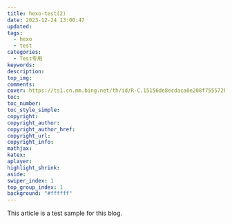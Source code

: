 ```yaml
---
title: hexo-test(2)
date: 2023-12-24 13:00:47
updated:
tags:
  - hexo
  - test
categories:
  - Test专用
keywords:
description:
top_img:
comments:
cover: https://ts1.cn.mm.bing.net/th/id/R-C.15156de8ecdaca0e208f755572b5217b?rik=SCL92Je0wYHVXg&riu=http%3a%2f%2fheibanbai.com.cn%2fimg%2fhexo.png&ehk=VywdH%2f1oS1u8iXWWEm11T%2bm0ntJ9pczrqS%2bktzxU3Mo%3d&risl=&pid=ImgRaw&r=0
toc:
toc_number:
toc_style_simple:
copyright:
copyright_author:
copyright_author_href:
copyright_url:
copyright_info:
mathjax:
katex:
aplayer:
highlight_shrink:
aside:
swiper_index: 1
top_group_index: 1
background: "#ffffff"
---
```

This article is a test sample for this blog.